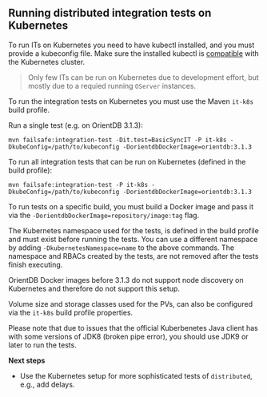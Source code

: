 ## Running distributed integration tests on Kubernetes

To run ITs on Kubernetes you need to have kubectl installed, and you must provide a kubeconfig file. Make sure the installed kubectl is [compatible](https://kubernetes.io/docs/setup/release/version-skew-policy/#kubectl) with the Kubernetes cluster.

> Only few ITs can be run on Kubernetes due to development effort, but mostly due to a requied running `OServer` instances.

To run the integration tests on Kubernetes you must use the Maven `it-k8s` build profile.

Run a single test (e.g. on OrientDB 3.1.3):
```
mvn failsafe:integration-test -Dit.test=BasicSyncIT -P it-k8s -DkubeConfig=/path/to/kubeconfig -DorientdbDockerImage=orientdb:3.1.3
```

To run all integration tests that can be run on Kubernetes (defined in the build profile):
```
mvn failsafe:integration-test -P it-k8s -DkubeConfig=/path/to/kubeconfig -DorientdbDockerImage=orientdb:3.1.3
```

To run tests on a specific build, you must build a Docker image and pass it via the `-DorientdbDockerImage=repository/image:tag` flag.

The Kubernetes namespace used for the tests, is defined in the build profile and must exist before running the tests. You can use a different namespace by adding `-DkubernetesNamespace=name` to the above commands. The namespace and RBACs created by the tests, are not removed after the tests finish executing.

OrientDB Docker images before 3.1.3 do not support node discovery on Kubernetes and therefore do not support this setup.

Volume size and storage classes used for the PVs, can also be configured via the `it-k8s` build profile properties.

Please note that due to issues that the official Kuberbenetes Java client has with some versions of JDK8 (broken pipe error), you should use JDK9 or later to run the tests. 

**Next steps**

- Use the Kubernetes setup for more sophisticated tests of `distributed`, e.g., add delays.
